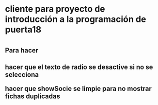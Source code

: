 <h1>cliente para proyecto de introducción a la programación de puerta18<h1>
<h2>Para hacer<h2>
<p>hacer que el texto de radio se desactive si no se selecciona</p>
<p>hacer que showSocie se limpie para no mostrar fichas duplicadas</p>